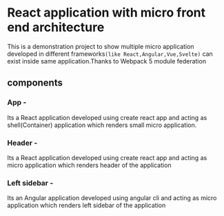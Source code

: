 # React application with micro front end architecture

This is a demonstration project to show multiple micro application developed in different frameworks`(like React,Angular,Vue,Svelte)` can exist inside same application.Thanks to Webpack 5 module federation

## components

### App -

Its a React application developed using create react app and acting as shell(Container) application which renders small micro application.

### Header -

Its a React application developed using create react app and acting as micro application which renders header of the application

### Left sidebar -

Its an Angular application developed using angular cli and acting as micro application which renders left sidebar of the application
